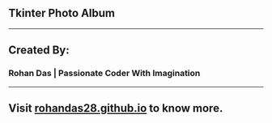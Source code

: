 ## Tkinter Photo Album
---
## Created By:
### Rohan Das | Passionate Coder With Imagination 
---
## Visit <a href="https://rohandas28.github.io" target="_blank">rohandas28.github.io</a> to know more.